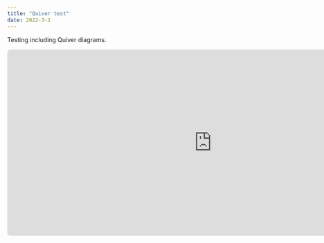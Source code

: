 ```yaml
---
title: "Quiver test"
date: 2022-3-1
---
```

Testing including Quiver diagrams.

<iframe class="quiver-embed" src="https://q.uiver.app/?q=WzAsNCxbMCwwLCJcXGJ1bGxldCJdLFsyLDIsIlxcYnVsbGV0Il0sWzQsMCwiXFxidWxsZXQiXSxbNiwyLCJcXGJ1bGxldCJdLFswLDEsIkwiLDJdLFswLDIsIlQiXSxbMiwzLCJSIl0sWzEsMywiQiIsMl0sWzEsMiwiXFxtYXRocm17TGFufV9MKFQpIiwwLHsib2Zmc2V0IjotMiwic3R5bGUiOnsiYm9keSI6eyJuYW1lIjoic3F1aWdnbHkifX19XSxbMSwyLCJcXG1hdGhybXtSaWZ0fV9SKEIpIiwyLHsib2Zmc2V0IjoyLCJzdHlsZSI6eyJib2R5Ijp7Im5hbWUiOiJzcXVpZ2dseSJ9fX1dLFs1LDEsIiIsMCx7InNob3J0ZW4iOnsic291cmNlIjoyMH19XSxbMiw3LCIiLDAseyJzaG9ydGVuIjp7InRhcmdldCI6MjB9fV1d&embed" width="944" height="432" style="border-radius: 8px; border: none;"></iframe>
<!--
\[\begin{tikzcd}
  \bullet &&&& \bullet \\
  \\
  && \bullet &&&& \bullet
  \arrow["L"', from=1-1, to=3-3]
  \arrow[""{name=0, anchor=center, inner sep=0}, "T", from=1-1, to=1-5]
  \arrow["R", from=1-5, to=3-7]
  \arrow[""{name=1, anchor=center, inner sep=0}, "B"', from=3-3, to=3-7]
  \arrow["{\mathrm{Lan}_L(T)}", shift left=2, squiggly, from=3-3, to=1-5]
  \arrow["{\mathrm{Rift}_R(B)}"', shift right=2, squiggly, from=3-3, to=1-5]
  \arrow[shorten <=7pt, Rightarrow, from=0, to=3-3]
  \arrow[shorten >=7pt, Rightarrow, from=1-5, to=1]
\end{tikzcd}\]
-->